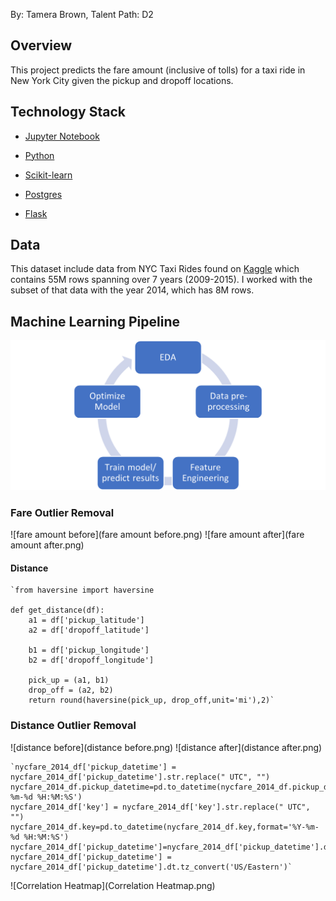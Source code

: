 
By: Tamera Brown, Talent Path: D2

## Overview

This project predicts the fare amount (inclusive of tolls) for a taxi ride in New York City given the pickup and dropoff locations. 




## Technology Stack

* [Jupyter Notebook](https://jupyter.org/) 

* [Python](https://www.python.org/)

* [Scikit-learn](https://scikit-learn.org/stable/)

* [Postgres](https://www.postgresql.org/)

* [Flask](https://flask.palletsprojects.com/en/2.0.x/)

  

## Data

This dataset include data from NYC Taxi Rides found on [Kaggle](https://www.kaggle.com/c/new-york-city-taxi-fare-prediction/overview) which contains 55M rows spanning over 7 years (2009-2015). I worked with the subset of that data with the year 2014, which has 8M rows.



## Machine Learning Pipeline

![Pipeline](Pipeline.png)



### Fare Outlier Removal

![fare amount before](fare amount before.png)  ![fare amount after](fare amount after.png)

#### Distance

    `from haversine import haversine
    
    def get_distance(df):
        a1 = df['pickup_latitude']
        a2 = df['dropoff_latitude']
    
    	b1 = df['pickup_longitude']
    	b2 = df['dropoff_longitude']
    
    	pick_up = (a1, b1) 
    	drop_off = (a2, b2)
    	return round(haversine(pick_up, drop_off,unit='mi'),2)`

### Distance Outlier Removal

![distance before](distance before.png)  ![distance after](distance after.png)







	`nycfare_2014_df['pickup_datetime'] = nycfare_2014_df['pickup_datetime'].str.replace(" UTC", "")
	nycfare_2014_df.pickup_datetime=pd.to_datetime(nycfare_2014_df.pickup_datetime,format='%Y-%m-%d %H:%M:%S')
	nycfare_2014_df['key'] = nycfare_2014_df['key'].str.replace(" UTC", "")
	nycfare_2014_df.key=pd.to_datetime(nycfare_2014_df.key,format='%Y-%m-%d %H:%M:%S')
	nycfare_2014_df['pickup_datetime']=nycfare_2014_df['pickup_datetime'].dt.tz_localize('UTC')
	nycfare_2014_df['pickup_datetime'] = nycfare_2014_df['pickup_datetime'].dt.tz_convert('US/Eastern')`
  
  
  
 ![Correlation Heatmap](Correlation Heatmap.png)
